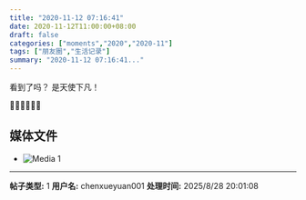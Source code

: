 ```yaml
---
title: "2020-11-12 07:16:41"
date: 2020-11-12T11:00:00+08:00
draft: false
categories: ["moments","2020","2020-11"]
tags: ["朋友圈","生活记录"]
summary: "2020-11-12 07:16:41..."
---
```


看到了吗？
是天使下凡！

👼🏻👼🏻👼🏻

## 媒体文件

- ![Media 1](/Moments/photos/2020-11-12/202011120716410.jpg)

---

**帖子类型:** 1
**用户名:** chenxueyuan001
**处理时间:** 2025/8/28 20:01:08